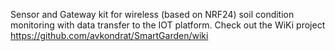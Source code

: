 Sensor and Gateway kit for wireless (based on NRF24) soil condition monitoring with data transfer to the IOT platform. Check out the WiKi project https://github.com/avkondrat/SmartGarden/wiki
